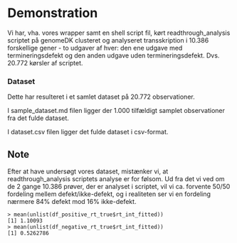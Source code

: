 # Demonstration


Vi har, vha. vores wrapper samt en shell script fil, kørt readthrough_analysis scriptet på genomeDK clusteret og analyseret transskription i 10.386 forskellige gener - to udgaver af hver: den ene udgave med termineringsdefekt og den anden udgave uden termineringsdefekt. Dvs. 20.772 kørsler af scriptet.

### Dataset
Dette har resulteret i et samlet dataset på 20.772 observationer. 

I sample_dataset.md filen ligger der 1.000 tilfældigt samplet observationer fra det fulde dataset. 

I dataset.csv filen ligger det fulde dataset i csv-format. 

## Note
Efter at have undersøgt vores dataset, mistænker vi, at readthrough_analysis scriptets analyse er for følsom. Ud fra det vi ved om de 2 gange 10.386 prøver, der er analyset i scriptet, vil vi ca. forvente 50/50 fordeling mellem defekt/ikke-defekt, og i realiteten ser vi en fordeling nærmere 84% defekt mod 16% ikke-defekt.

```{r}
> mean(unlist(df_positive_rt_true$rt_int_fitted))
[1] 1.10093
> mean(unlist(df_negative_rt_true$rt_int_fitted))
[1] 0.5262786
```

